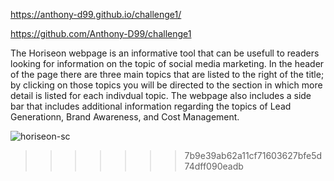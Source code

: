 https://anthony-d99.github.io/challenge1/

https://github.com/Anthony-D99/challenge1


The Horiseon webpage is an informative tool that can be usefull to readers looking for information on the topic of social media marketing. In the header of the page there are three main topics that are listed to the right of the title; by clicking on those topics you will be directed to the section in which more detail is listed for each indivdual topic. The webpage also includes a side bar that includes additional information regarding the topics of Lead Generationn, Brand Awareness, and Cost Management.

![horiseon-sc](https://user-images.githubusercontent.com/124206285/230209076-9aa82675-bcda-4c56-be08-4b6fdb465ec5.png)
>>>>>>> 7b9e39ab62a11cf71603627bfe5d74dff090eadb
